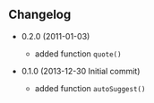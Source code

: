 Changelog
---------
- 0.2.0 (2011-01-03)

    * added function `quote()`
    
- 0.1.0 (2013-12-30 Initial commit)

    * added function `autoSuggest()`
